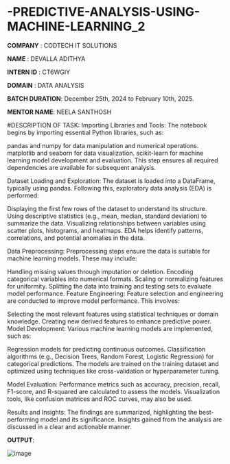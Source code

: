 # -PREDICTIVE-ANALYSIS-USING-MACHINE-LEARNING_2

**COMPANY** : CODTECH IT SOLUTIONS

**NAME** : DEVALLA ADITHYA

**INTERN ID** : CT6WGIY

**DOMAIN** : DATA ANALYSIS

**BATCH DURATION**:  December 25th, 2024 to February 10th, 2025.

**MENTOR NAME**: NEELA SANTHOSH

#DESCRIPTION OF TASK: 
Importing Libraries and Tools: The notebook begins by importing essential Python libraries, such as:

pandas and numpy for data manipulation and numerical operations.
matplotlib and seaborn for data visualization.
scikit-learn for machine learning model development and evaluation.
This step ensures all required dependencies are available for subsequent analysis.

Dataset Loading and Exploration: The dataset is loaded into a DataFrame, typically using pandas. Following this, exploratory data analysis (EDA) is performed:

Displaying the first few rows of the dataset to understand its structure.
Using descriptive statistics (e.g., mean, median, standard deviation) to summarize the data.
Visualizing relationships between variables using scatter plots, histograms, and heatmaps.
EDA helps identify patterns, correlations, and potential anomalies in the data.

Data Preprocessing: Preprocessing steps ensure the data is suitable for machine learning models. These may include:

Handling missing values through imputation or deletion.
Encoding categorical variables into numerical formats.
Scaling or normalizing features for uniformity.
Splitting the data into training and testing sets to evaluate model performance.
Feature Engineering: Feature selection and engineering are conducted to improve model performance. This involves:

Selecting the most relevant features using statistical techniques or domain knowledge.
Creating new derived features to enhance predictive power.
Model Development: Various machine learning models are implemented, such as:

Regression models for predicting continuous outcomes.
Classification algorithms (e.g., Decision Trees, Random Forest, Logistic Regression) for categorical predictions.
The models are trained on the training dataset and optimized using techniques like cross-validation or hyperparameter tuning.

Model Evaluation: Performance metrics such as accuracy, precision, recall, F1-score, and R-squared are calculated to assess the models. Visualization tools, like confusion matrices and ROC curves, may also be used.

Results and Insights: The findings are summarized, highlighting the best-performing model and its significance. Insights gained from the analysis are discussed in a clear and actionable manner.



**OUTPUT**:

![image](https://github.com/user-attachments/assets/3b704e67-dfec-4e9a-a2f5-05f772b3fe4f)


 
